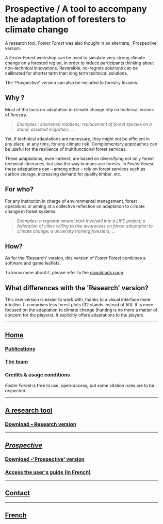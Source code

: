 # Prospective / A tool to accompany the adaptation of foresters to climate change

A research tool, _Foster Forest_ was also thought in an alternate, 'Prospective' version.

A _Foster Forest_ workshop can be used to simulate very strong climate change on a forested region, in order to induce participants thinking about non-technical innovations. Reversible, no-regrets solutions can be calibrated for shorter term than long term technical solutions.

The 'Prospective' version can also be included to forestry lessons.


## Why ?

Most of the tools on adaptation to climate change rely on technical visions of forestry.

> *Examples : shortened rotations; replacement of forest species on a stand; assisted migration; ...*

Yet, if technical adaptations are necessary, they might not be efficient in any place, at any time, for any climate risk. Complementary approaches can be useful for the resilience of multifunctional forest services.

These adaptations, even indirect, are based on diversifying not only forest technical itineraries, but also the way humans use forests. In _Foster Forest_, these adaptations can – among other – rely on forest services such as carbon storage, increasing demand for quality timber, etc.


## For who?


For any institution in charge of environmental management, forest operations or aiming at a collective reflection on adaptation to climate change in forest systems.

> *Examples: a regional natural park involved into a LIFE project; a federation of cities willing to rise awareness on forest adaptation to climate change; a university training foresters; ...*



## How?

As for the 'Research' version, this version of _Foster Forest_ combines a software and game leaflets.

To know more about it, please refer to the [downloads page](https://timotheefouqueray.github.io/fosterforest/english/telecharger-prospective-eng).

## What differences with the 'Research' version?

This new version is easier to work with, thanks to a visual interface more intuitive. It comprises less forest plots (32 stands instead of 50). It is more focused on the adaptation to climate change (hunting is no more a matter of concern for the players). It explicitly offers adaptations to the players.

***

## [Home](https://timotheefouqueray.github.io/fosterforest/english/home-eng)
### [Publications](https://timotheefouqueray.github.io/fosterforest/english/documentation-eng)
### [The team](https://timotheefouqueray.github.io/fosterforest/english/equipe-eng)
### [Credits & usage conditions](https://timotheefouqueray.github.io/fosterforest/english/credits-utilisation-eng)
_Foster Forest_ is free to use, open-access, but some citation rules are to be respected.

***
## [A research tool](https://timotheefouqueray.github.io/fosterforest/english/recherche-eng)
### [Download – Research version](https://timotheefouqueray.github.io/fosterforest/english/telecharger-recherche-eng)

***
## *[Prospective](https://timotheefouqueray.github.io/fosterforest/english/prospective-eng)*
### [Download -'Prospective' version](https://timotheefouqueray.github.io/fosterforest/english/telecharger-prospective-eng)
### [Access the user's guide (in French)](https://timotheefouqueray.github.io/fosterforest/prospective/tutoriels)

***
## [Contact](https://timotheefouqueray.github.io/fosterforest/english/contact-eng)

***
## [French](https://timotheefouqueray.github.io/fosterforest/README)
